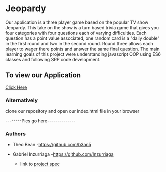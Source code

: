 # Jeopardy

Our application is a three player game based on the popular TV show Jeopardy. This take on the show is a turn based trivia game that gives you four categories with four questions each of varying difficulties. Each question has a point value associated, one random card is a "daily double" in the first round and two in the second round. Round three allows each player to wager there points and answer the same final question. The main learning goals of this project were understanding javascript OOP using ES6 classes and following SRP code development.

## To view our Application 
[Click Here](https://b3an5.github.io/Jeopardy/)

### Alternatively
clone our repository and open our index.html file in your browser 

--------Pics go here--------------

### Authors 
- Theo Bean
  -https://github.com/b3an5
  
- Gabriel Inzurriaga
  -https://github.com/Inzurriaga
  
  - link to [project spec](http://frontend.turing.io/projects/jeopardy.html)
